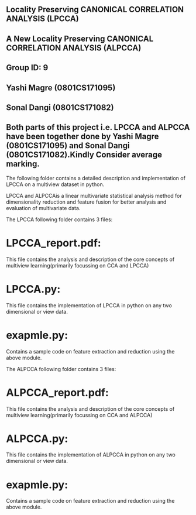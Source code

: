 ## Locality Preserving CANONICAL CORRELATION ANALYSIS (LPCCA)
## A New Locality Preserving CANONICAL CORRELATION ANALYSIS (ALPCCA)



## Group ID: 9
## Yashi Magre (0801CS171095)
## Sonal Dangi (0801CS171082)
## Both parts of this project i.e. LPCCA and ALPCCA have been together done by Yashi Magre (0801CS171095) and Sonal Dangi (0801CS171082).Kindly Consider average marking.

The following folder contains a detailed description and implementation of LPCCA on a multiview dataset in python.

LPCCA  and ALPCCAis a linear multivariate statistical analysis method for dimensionality reduction and feature fusion for better analysis and evaluation of multivariate data.

The LPCCA following folder contains 3 files:

# LPCCA_report.pdf:
This file contains the analysis and description of the core concepts of multiview learning(primarily focussing on CCA and LPCCA)

# LPCCA.py:
This file contains the implementation of LPCCA in python on any two dimensional
or view data.

# exapmle.py:
Contains a sample code on feature extraction and reduction using the above module.


The ALPCCA following folder contains 3 files:

# ALPCCA_report.pdf:
This file contains the analysis and description of the core concepts of multiview learning(primarily focussing on CCA and ALPCCA)

# ALPCCA.py:
This file contains the implementation of ALPCCA in python on any two dimensional
or view data.

# exapmle.py:
Contains a sample code on feature extraction and reduction using the above module.
